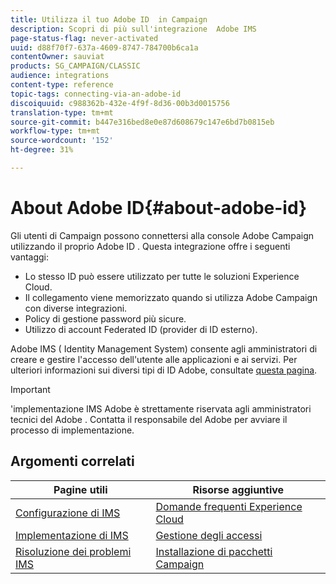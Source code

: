 ```yaml
---
title: Utilizza il tuo Adobe ID  in Campaign
description: Scopri di più sull'integrazione  Adobe IMS
page-status-flag: never-activated
uuid: d88f70f7-637a-4609-8747-784700b6ca1a
contentOwner: sauviat
products: SG_CAMPAIGN/CLASSIC
audience: integrations
content-type: reference
topic-tags: connecting-via-an-adobe-id
discoiquuid: c988362b-432e-4f9f-8d36-00b3d0015756
translation-type: tm+mt
source-git-commit: b447e316bed8e0e87d608679c147e6bd7b0815eb
workflow-type: tm+mt
source-wordcount: '152'
ht-degree: 31%

---
```



# About Adobe ID{#about-adobe-id}

Gli utenti di Campaign possono connettersi alla console  Adobe Campaign utilizzando il proprio Adobe ID . Questa integrazione offre i seguenti vantaggi:

* Lo stesso ID può essere utilizzato per tutte le soluzioni Experience Cloud.
* Il collegamento viene memorizzato quando si utilizza Adobe Campaign con diverse integrazioni.
* Policy di gestione password più sicure.
* Utilizzo di account Federated ID (provider di ID esterno).

 Adobe IMS ( Identity Management System) consente agli amministratori di creare e gestire l&#39;accesso dell&#39;utente alle applicazioni e ai servizi. Per ulteriori informazioni sui diversi tipi di ID Adobe, consultate [questa pagina](https://helpx.adobe.com/enterprise/using/identity.html).

>[!IMPORTANT]
>
>&#39;implementazione IMS Adobe è strettamente riservata agli amministratori tecnici del Adobe . Contatta il responsabile del Adobe  per avviare il processo di implementazione.

## Argomenti correlati

| Pagine utili | Risorse aggiuntive |
|---|---|
| [Configurazione di IMS](../../integrations/using/configuring-ims.md) | [Domande frequenti  Experience Cloud](https://docs.adobe.com/content/help/en/core-services/interface/manage-users-and-products/faq.html) |
| [Implementazione di IMS](../../integrations/using/implementing-ims.md) | [Gestione degli accessi](../../platform/using/access-management.md) |
| [Risoluzione dei problemi IMS](../../integrations/using/ims-troubleshooting.md) | [Installazione di pacchetti Campaign](../../installation/using/installing-campaign-standard-packages.md) |
